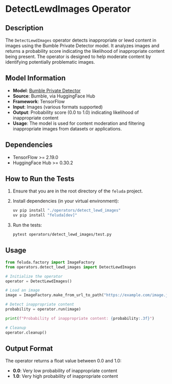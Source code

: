 # DetectLewdImages Operator

## Description

The `DetectLewdImages` operator detects inappropriate or lewd content in images using the Bumble Private Detector model. It analyzes images and returns a probability score indicating the likelihood of inappropriate content being present. The operator is designed to help moderate content by identifying potentially problematic images.

## Model Information

- **Model**: [Bumble Private Detector](https://huggingface.co/nateraw/bumble-private-detector)
- **Source**: Bumble, via HuggingFace Hub
- **Framework**: TensorFlow
- **Input**: Images (various formats supported)
- **Output**: Probability score (0.0 to 1.0) indicating likelihood of inappropriate content
- **Usage**: The model is used for content moderation and filtering inappropriate images from datasets or applications.

## Dependencies

- TensorFlow >= 2.19.0
- HuggingFace Hub >= 0.30.2

## How to Run the Tests

1. Ensure that you are in the root directory of the `feluda` project.
2. Install dependencies (in your virtual environment):

   ```bash
   uv pip install "./operators/detect_lewd_images"
   uv pip install "feluda[dev]"
   ```

3. Run the tests:

   ```bash
   pytest operators/detect_lewd_images/test.py
   ```

## Usage

```python
from feluda.factory import ImageFactory
from operators.detect_lewd_images import DetectLewdImages

# Initialize the operator
operator = DetectLewdImages()

# Load an image
image = ImageFactory.make_from_url_to_path("https://example.com/image.jpg")

# Detect inappropriate content
probability = operator.run(image)

print(f"Probability of inappropriate content: {probability:.3f}")

# Cleanup
operator.cleanup()
```

## Output Format

The operator returns a float value between 0.0 and 1.0:
- **0.0**: Very low probability of inappropriate content
- **1.0**: Very high probability of inappropriate content
